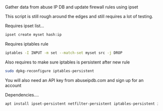 Gather data from abuse IP DB and update firewall rules using ipset

This script is still rough around the edges and still requires a lot of testing.

Requires ipset list...

```bash
ipset create myset hash:ip
```

Requires iptables rule 

```bash
iptables -I INPUT -m set --match-set myset src -j DROP
```

Also requires to make sure iptables is persistent after new rule

```bash
sudo dpkg-reconfigure iptables-persistent
```

You will also need an API key from abuseipdb.com and sign up for an account

Dependencies....

```bash
apt install ipset-persistent netfilter-persistent iptables-persistent iptables sed jq ipset fzf curl
```
